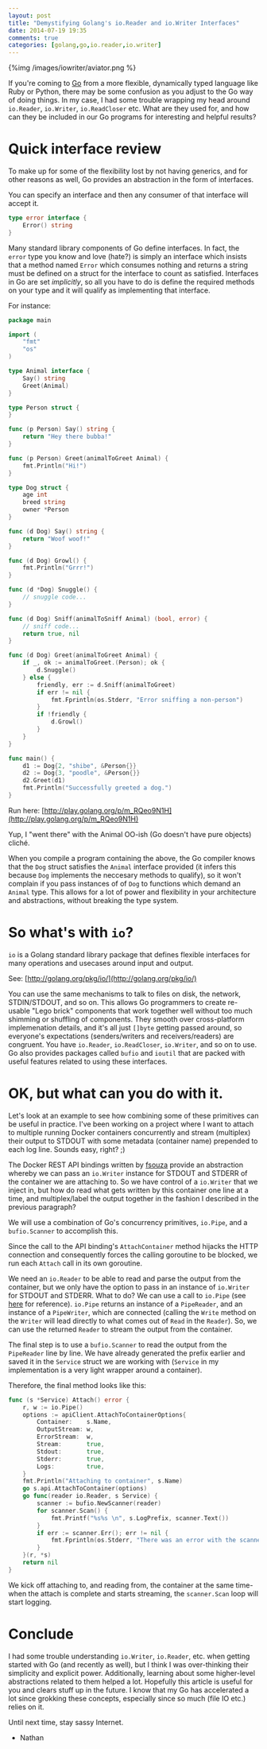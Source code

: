 ```yaml
---
layout: post
title: "Demystifying Golang's io.Reader and io.Writer Interfaces"
date: 2014-07-19 19:35
comments: true
categories: [golang,go,io.reader,io.writer]
---
```


{%img /images/iowriter/aviator.png %}

If you're coming to [Go](http://golang.org) from a more flexible, dynamically typed language like Ruby or Python, there may be some confusion as you adjust to the Go way of doing things.  In my case, I had some trouble wrapping my head around `io.Reader`, `io.Writer`, `io.ReadCloser` etc.  What are they used for, and how can they be included in our Go programs for interesting and helpful results?

# Quick interface review

To make up for some of the flexibility lost by not having generics, and for other reasons as well, Go provides an abstraction in the form of interfaces.

You can specify an interface and then any consumer of that interface will accept it.

```go
type error interface {
    Error() string
}
```

Many standard library components of Go define interfaces.  In fact, the `error` type you know and love (hate?) is simply an interface which insists that a method named `Error` which consumes nothing and returns a string must be defined on a struct for the interface to count as satisfied.  Interfaces in Go are set *implicitly*, so all you have to do is define the required methods on your type and it will qualify as implementing that interface.

For instance:

```go
package main

import (
    "fmt"
    "os"
)

type Animal interface {
    Say() string
    Greet(Animal)
}

type Person struct {
}

func (p Person) Say() string {
    return "Hey there bubba!"
}

func (p Person) Greet(animalToGreet Animal) {
    fmt.Println("Hi!")
}

type Dog struct {
    age int
    breed string
    owner *Person
}

func (d Dog) Say() string {
    return "Woof woof!"
}

func (d Dog) Growl() {
    fmt.Println("Grrr!")
}

func (d *Dog) Snuggle() {
    // snuggle code...
}

func (d Dog) Sniff(animalToSniff Animal) (bool, error) {
    // sniff code...
    return true, nil
}

func (d Dog) Greet(animalToGreet Animal) {
    if _, ok := animalToGreet.(Person); ok {
        d.Snuggle()
    } else {
        friendly, err := d.Sniff(animalToGreet)
        if err != nil {
            fmt.Fprintln(os.Stderr, "Error sniffing a non-person")
        }
        if !friendly {
            d.Growl()
        }
    }
}

func main() {
    d1 := Dog{2, "shibe", &Person{}}
    d2 := Dog{3, "poodle", &Person{}}
    d2.Greet(d1)
    fmt.Println("Successfully greeted a dog.")
}
```

Run here: [http://play.golang.org/p/m_RQeo9N1H](http://play.golang.org/p/m_RQeo9N1H)

Yup, I "went there" with the Animal OO-ish (Go doesn't have pure objects) cliché.

When you compile a program containing the above, the Go compiler knows that the `Dog` struct satisfies the `Animal` interface provided (it infers this because `Dog` implements the neccesary methods to qualify), so it won't complain if you pass instances of of `Dog` to functions which demand an `Animal` type.  This allows for a lot of power and flexibility in your architecture and abstractions, without breaking the type system.

# So what's with `io`?

`io` is a Golang standard library package that defines flexible interfaces for many operations and usecases around input and output.

See: [http://golang.org/pkg/io/](http://golang.org/pkg/io/)

You can use the same mechanisms to talk to files on disk, the network, STDIN/STDOUT, and so on.  This allows Go programmers to create re-usable "Lego brick" components that work together well without too much shimming or shuffling of components.  They smooth over cross-platform implemenation details, and it's all just `[]byte` getting passed around, so everyone's expectations (senders/writers and receivers/readers) are congruent.  You have `io.Reader`, `io.ReadCloser`, `io.Writer`, and so on to use.  Go also provides packages called `bufio` and `ioutil` that are packed with useful features related to using these interfaces.

# OK, but what can you do with it.

Let's look at an example to see how combining some of these primitives can be useful in practice.  I've been working on a project where I want to attach to multiple running Docker containers concurrently and stream (multiplex) their output to STDOUT with some metadata (container name) prepended to each log line.  Sounds easy, right? ;)

The Docker REST API bindings written by [fsouza](http://github.com/fsouza) provide an abstraction whereby we can pass an `io.Writer` instance for STDOUT and STDERR of the container we are attaching to.  So we have control of a `io.Writer` that we inject in, but how do read what gets written by this container one line at a time, and multiplex/label the output together in the fashion I described in the previous paragraph?

We will use a combination of Go's concurrency primitives, `io.Pipe`, and a `bufio.Scanner` to accomplish this.

Since the call to the API binding's `AttachContainer` method hijacks the HTTP connection and consequently forces the calling goroutine to be blocked, we run each `Attach` call in its own goroutine.

We need an `io.Reader` to be able to read and parse the output from the container, but we only have the option to pass in an instance of `io.Writer` for STDOUT and STDERR.  What to do?  We can use a call to `io.Pipe` (see [here](http://golang.org/pkg/io/#Pipe) for reference).  `io.Pipe` returns an instance of a `PipeReader`, and an instance of a `PipeWriter`, which are connected (calling the `Write` method on the `Writer` will lead directly to what comes out of `Read` in the `Reader`).  So, we can use the returned `Reader` to stream the output from the container.

The final step is to use a `bufio.Scanner` to read the output from the `PipeReader` line by line.  We have already generated the prefix earlier and saved it in the `Service` struct we are working with (`Service` in my implementation is a very light wrapper around a container).

Therefore, the final method looks like this:

```go
func (s *Service) Attach() error {
	r, w := io.Pipe()
	options := apiClient.AttachToContainerOptions{
		Container:    s.Name,
		OutputStream: w,
		ErrorStream:  w,
		Stream:       true,
		Stdout:       true,
		Stderr:       true,
		Logs:         true,
	}
	fmt.Println("Attaching to container", s.Name)
	go s.api.AttachToContainer(options)
	go func(reader io.Reader, s Service) {
		scanner := bufio.NewScanner(reader)
		for scanner.Scan() {
			fmt.Printf("%s%s \n", s.LogPrefix, scanner.Text())
		}
		if err := scanner.Err(); err != nil {
			fmt.Fprintln(os.Stderr, "There was an error with the scanner in attached container", err)
		}
	}(r, *s)
	return nil
}
```

We kick off attaching to, and reading from, the container at the same time- when the attach is complete and starts streaming, the `scanner.Scan` loop will start logging.

# Conclude

I had some trouble understanding `io.Writer`, `io.Reader`, etc. when getting started with Go (and recently as well), but I think I was over-thinking their simplicity and explicit power.  Additionally, learning about some higher-level abstractions related to them helped a lot.  Hopefully this article is useful for you and clears stuff up in the future.  I know that my Go has accelerated a lot since grokking these concepts, especially since so much (file IO etc.) relies on it.

Until next time, stay sassy Internet.

- Nathan

